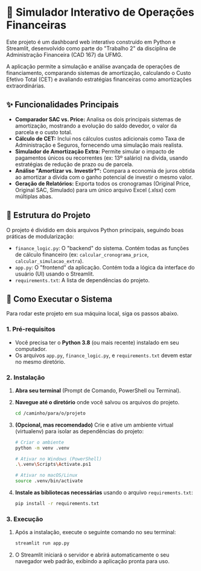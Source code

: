 # 🏦 Simulador Interativo de Operações Financeiras

Este projeto é um dashboard web interativo construído em Python e Streamlit, desenvolvido como parte do "Trabalho 2" da disciplina de Administração Financeira (CAD 167) da UFMG.

A aplicação permite a simulação e análise avançada de operações de financiamento, comparando sistemas de amortização, calculando o Custo Efetivo Total (CET) e avaliando estratégias financeiras como amortizações extraordinárias.

## ✨ Funcionalidades Principais

* **Comparador SAC vs. Price:** Analisa os dois principais sistemas de amortização, mostrando a evolução do saldo devedor, o valor da parcela e o custo total.
* **Cálculo de CET:** Inclui nos cálculos custos adicionais como Taxa de Administração e Seguros, fornecendo uma simulação mais realista.
* **Simulador de Amortização Extra:** Permite simular o impacto de pagamentos únicos ou recorrentes (ex: 13º salário) na dívida, usando estratégias de redução de prazo ou de parcela.
* **Análise "Amortizar vs. Investir?":** Compara a economia de juros obtida ao amortizar a dívida com o ganho potencial de investir o mesmo valor.
* **Geração de Relatórios:** Exporta todos os cronogramas (Original Price, Original SAC, Simulado) para um único arquivo Excel (.xlsx) com múltiplas abas.

## 📂 Estrutura do Projeto

O projeto é dividido em dois arquivos Python principais, seguindo boas práticas de modularização:

* `finance_logic.py`: O "backend" do sistema. Contém todas as funções de cálculo financeiro (ex: `calcular_cronograma_price`, `calcular_simulacao_extra`).
* `app.py`: O "frontend" da aplicação. Contém toda a lógica da interface do usuário (UI) usando o Streamlit.
* `requirements.txt`: A lista de dependências do projeto.

## 🚀 Como Executar o Sistema

Para rodar este projeto em sua máquina local, siga os passos abaixo.

### 1. Pré-requisitos

* Você precisa ter o **Python 3.8** (ou mais recente) instalado em seu computador.
* Os arquivos `app.py`, `finance_logic.py`, e `requirements.txt` devem estar no mesmo diretório.

### 2. Instalação

1.  **Abra seu terminal** (Prompt de Comando, PowerShell ou Terminal).

2.  **Navegue até o diretório** onde você salvou os arquivos do projeto.
    ```bash
    cd /caminho/para/o/projeto
    ```

3.  **(Opcional, mas recomendado)** Crie e ative um ambiente virtual (virtualenv) para isolar as dependências do projeto:
    ```bash
    # Criar o ambiente
    python -m venv .venv
    
    # Ativar no Windows (PowerShell)
    .\.venv\Scripts\Activate.ps1
    
    # Ativar no macOS/Linux
    source .venv/bin/activate
    ```

4.  **Instale as bibliotecas necessárias** usando o arquivo `requirements.txt`:
    ```bash
    pip install -r requirements.txt
    ```

### 3. Execução

1.  Após a instalação, execute o seguinte comando no seu terminal:
    ```bash
    streamlit run app.py
    ```

2.  O Streamlit iniciará o servidor e abrirá automaticamente o seu navegador web padrão, exibindo a aplicação pronta para uso.
